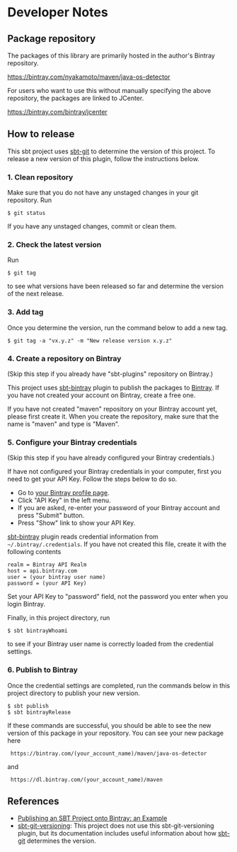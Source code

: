 # Developer Notes

## Package repository

The packages of this library are primarily hosted in the author's Bintray repository.
 
https://bintray.com/nyakamoto/maven/java-os-detector

For users who want to use this  without manually specifying the above repository,
the packages are linked to JCenter.

https://bintray.com/bintray/jcenter

## How to release

This sbt project uses [sbt-git](https://github.com/sbt/sbt-git) to determine the
version of this project. To release a new version of this plugin, follow the
instructions below.

### 1. Clean repository

Make sure that you do not have any unstaged changes in your git repository. Run

    $ git status

If you have any unstaged changes, commit or clean them.

### 2. Check the latest version

Run

    $ git tag
    
to see what versions have been released so far and determine the version of the
next release.

### 3. Add tag

Once you determine the version, run the command below to add a new tag.

    $ git tag -a "vx.y.z" -m "New release version x.y.z"

### 4. Create a repository on Bintray

(Skip this step if you already have "sbt-plugins" repository on Bintray.)

This project uses [sbt-bintray](https://github.com/sbt/sbt-bintray) plugin to publish
the packages to [Bintray](https://bintray.com/). If you have not created your account
on Bintray, create a free one.

If you have not created "maven" repository on your Bintray account yet, please 
first create it. When you create the repository, make sure that the name is
"maven" and type is "Maven".

### 5. Configure your Bintray credentials

(Skip this step if you have already configured your Bintray credentials.)

If have not configured your Bintray credentials in your computer, first you need
to get your API Key. Follow the steps below to do so.  

* Go to [your Bintray profile page](https://bintray.com/profile/edit).
* Click "API Key" in the left menu.
* If you are asked, re-enter your password of your Bintray account and press "Submit" button.
* Press "Show" link to show your API Key.
    
[sbt-bintray](https://github.com/sbt/sbt-bintray) plugin reads credential information
from `~/.bintray/.credentials`. If you have not created this file, create it with 
the following contents

    realm = Bintray API Realm
    host = api.bintray.com
    user = (your bintray user name)
    password = (your API Key)
    
Set your API Key to "password" field, not the password you enter when you login Bintray.

Finally, in this project directory, run
   
    $ sbt bintrayWhoami
    
to see if your Bintray user name is correctly loaded from the credential settings.

### 6. Publish to Bintray

Once the credential settings are completed, run the commands below in this project
directory to publish your new version.

    $ sbt publish
    $ sbt bintrayRelease
    
If these commands are successful, you should be able to see the new version of 
this package in your repository. You can see your new package here

     https://bintray.com/(your_account_name)/maven/java-os-detector
    
and

     https://dl.bintray.com/(your_account_name)/maven
   
## References

* [Publishing an SBT Project onto Bintray: an Example](http://queirozf.com/entries/publishing-an-sbt-project-onto-bintray-an-example)
* [sbt-git-versioning](https://github.com/rallyhealth/sbt-git-versioning): This project does not use this sbt-git-versioning plugin, but its documentation includes useful information about how [sbt-git](https://github.com/sbt/sbt-git) determines the version.
